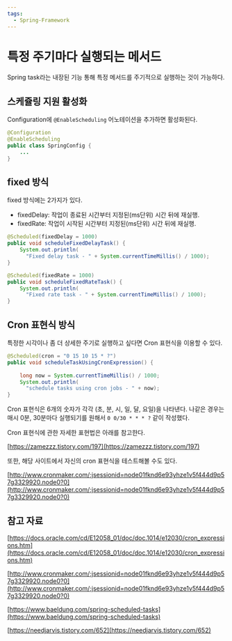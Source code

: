 ```yaml
---
tags:
  - Spring-Framework
---
```

# 특정 주기마다 실행되는 메서드

Spring task라는 내장된 기능 통해 특정 메서드를 주기적으로 실행하는 것이 가능하다.

## 스케쥴링 지원 활성화

Configuration에 `@EnableScheduling` 어노테이션을 추가하면 활성화된다.

```java
@Configuration
@EnableScheduling
public class SpringConfig {
    ...
}
```

## fixed 방식

fixed 방식에는 2가지가 있다.

- fixedDelay: 작업이 종료된 시간부터 지정된(ms단위) 시간 뒤에 재실행.
- fixedRate: 작업이 시작된 시간부터 지정된(ms단위) 시간 뒤에 재실행.

```java
@Scheduled(fixedDelay = 1000)
public void scheduleFixedDelayTask() {
    System.out.println(
      "Fixed delay task - " + System.currentTimeMillis() / 1000);
}

@Scheduled(fixedRate = 1000)
public void scheduleFixedRateTask() {
    System.out.println(
      "Fixed rate task - " + System.currentTimeMillis() / 1000);
}
```

## Cron 표현식 방식

특정한 시각이나 좀 더 상세한 주기로 실행하고 싶다면 Cron 표현식을 이용할 수 있다.

```java
@Scheduled(cron = "0 15 10 15 * ?")
public void scheduleTaskUsingCronExpression() {
 
    long now = System.currentTimeMillis() / 1000;
    System.out.println(
      "schedule tasks using cron jobs - " + now);
}
```

Cron 표현식은 6개의 숫자가 각각 (초, 분, 시, 일, 달, 요일)을 나타낸다. 나같은 경우는 매시 0분, 30분마다 실행되기를 원해서 `0 0/30 * * * ?` 같이 작성했다.

Cron 표현식에 관한 자세한 표현법은 아래를 참고한다.

[https://zamezzz.tistory.com/197](https://zamezzz.tistory.com/197)

또한, 해당 사이트에서 자신의 cron 표현식을 테스트해볼 수도 있다.

[http://www.cronmaker.com/;jsessionid=node01fknd6e93yhze1v5f444d9p57g3329920.node0?0](http://www.cronmaker.com/;jsessionid=node01fknd6e93yhze1v5f444d9p57g3329920.node0?0)

## 참고 자료

[https://docs.oracle.com/cd/E12058_01/doc/doc.1014/e12030/cron_expressions.htm](https://docs.oracle.com/cd/E12058_01/doc/doc.1014/e12030/cron_expressions.htm)

[http://www.cronmaker.com/;jsessionid=node01fknd6e93yhze1v5f444d9p57g3329920.node0?0](http://www.cronmaker.com/;jsessionid=node01fknd6e93yhze1v5f444d9p57g3329920.node0?0)

[https://www.baeldung.com/spring-scheduled-tasks](https://www.baeldung.com/spring-scheduled-tasks)

[https://needjarvis.tistory.com/652](https://needjarvis.tistory.com/652)